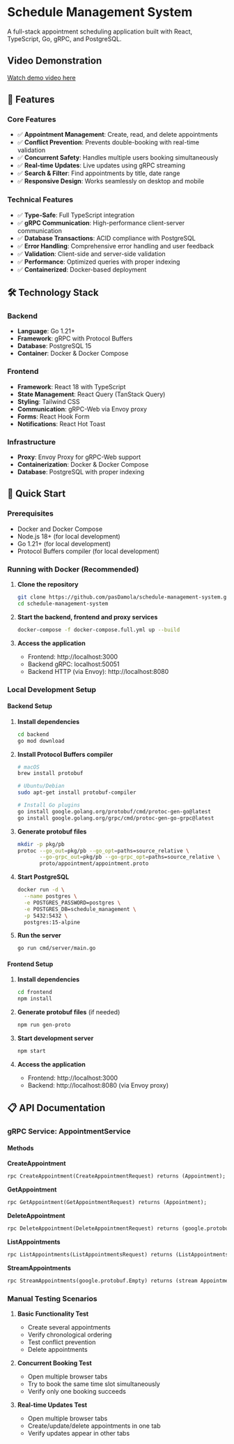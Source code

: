 # Schedule Management System

A full-stack appointment scheduling application built with React, TypeScript, Go, gRPC, and PostgreSQL.

## Video Demonstration

[Watch demo video here](https://www.loom.com/share/075d28f4fc584061be61ee0b23a9e686?sid=a1346dc1-ea51-4669-9d37-73baf21dde2d)

## 🚀 Features

### Core Features

- ✅ **Appointment Management**: Create, read, and delete appointments
- ✅ **Conflict Prevention**: Prevents double-booking with real-time validation
- ✅ **Concurrent Safety**: Handles multiple users booking simultaneously
- ✅ **Real-time Updates**: Live updates using gRPC streaming
- ✅ **Search & Filter**: Find appointments by title, date range
- ✅ **Responsive Design**: Works seamlessly on desktop and mobile

### Technical Features

- ✅ **Type-Safe**: Full TypeScript integration
- ✅ **gRPC Communication**: High-performance client-server communication
- ✅ **Database Transactions**: ACID compliance with PostgreSQL
- ✅ **Error Handling**: Comprehensive error handling and user feedback
- ✅ **Validation**: Client-side and server-side validation
- ✅ **Performance**: Optimized queries with proper indexing
- ✅ **Containerized**: Docker-based deployment

## 🛠️ Technology Stack

### Backend

- **Language**: Go 1.21+
- **Framework**: gRPC with Protocol Buffers
- **Database**: PostgreSQL 15
- **Container**: Docker & Docker Compose

### Frontend

- **Framework**: React 18 with TypeScript
- **State Management**: React Query (TanStack Query)
- **Styling**: Tailwind CSS
- **Communication**: gRPC-Web via Envoy proxy
- **Forms**: React Hook Form
- **Notifications**: React Hot Toast

### Infrastructure

- **Proxy**: Envoy Proxy for gRPC-Web support
- **Containerization**: Docker & Docker Compose
- **Database**: PostgreSQL with proper indexing

## 🚀 Quick Start

### Prerequisites

- Docker and Docker Compose
- Node.js 18+ (for local development)
- Go 1.21+ (for local development)
- Protocol Buffers compiler (for local development)

### Running with Docker (Recommended)

1. **Clone the repository**

   ```bash
   git clone https://github.com/pasDamola/schedule-management-system.git
   cd schedule-management-system
   ```

2. **Start the backend, frontend and proxy services**

   ```bash
   docker-compose -f docker-compose.full.yml up --build
   ```

3. **Access the application**
   - Frontend: http://localhost:3000
   - Backend gRPC: localhost:50051
   - Backend HTTP (via Envoy): http://localhost:8080

### Local Development Setup

#### Backend Setup

1. **Install dependencies**

   ```bash
   cd backend
   go mod download
   ```

2. **Install Protocol Buffers compiler**

   ```bash
   # macOS
   brew install protobuf

   # Ubuntu/Debian
   sudo apt-get install protobuf-compiler

   # Install Go plugins
   go install google.golang.org/protobuf/cmd/protoc-gen-go@latest
   go install google.golang.org/grpc/cmd/protoc-gen-go-grpc@latest
   ```

3. **Generate protobuf files**

   ```bash
   mkdir -p pkg/pb
   protoc --go_out=pkg/pb --go_opt=paths=source_relative \
          --go-grpc_out=pkg/pb --go-grpc_opt=paths=source_relative \
          proto/appointment/appointment.proto
   ```

4. **Start PostgreSQL**

   ```bash
   docker run -d \
     --name postgres \
     -e POSTGRES_PASSWORD=postgres \
     -e POSTGRES_DB=schedule_management \
     -p 5432:5432 \
     postgres:15-alpine
   ```

5. **Run the server**
   ```bash
   go run cmd/server/main.go
   ```

#### Frontend Setup

1. **Install dependencies**

   ```bash
   cd frontend
   npm install
   ```

2. **Generate protobuf files** (if needed)

   ```bash
   npm run gen-proto
   ```

3. **Start development server**

   ```bash
   npm start
   ```

4. **Access the application**
   - Frontend: http://localhost:3000
   - Backend: http://localhost:8080 (via Envoy proxy)

## 📋 API Documentation

### gRPC Service: AppointmentService

#### Methods

**CreateAppointment**

```protobuf
rpc CreateAppointment(CreateAppointmentRequest) returns (Appointment);
```

**GetAppointment**

```protobuf
rpc GetAppointment(GetAppointmentRequest) returns (Appointment);
```

**DeleteAppointment**

```protobuf
rpc DeleteAppointment(DeleteAppointmentRequest) returns (google.protobuf.Empty);
```

**ListAppointments**

```protobuf
rpc ListAppointments(ListAppointmentsRequest) returns (ListAppointmentsResponse);
```

**StreamAppointments**

```protobuf
rpc StreamAppointments(google.protobuf.Empty) returns (stream AppointmentStreamResponse);
```

### Manual Testing Scenarios

1. **Basic Functionality Test**

   - Create several appointments
   - Verify chronological ordering
   - Test conflict prevention
   - Delete appointments

2. **Concurrent Booking Test**

   - Open multiple browser tabs
   - Try to book the same time slot simultaneously
   - Verify only one booking succeeds

3. **Real-time Updates Test**
   - Open multiple browser tabs
   - Create/update/delete appointments in one tab
   - Verify updates appear in other tabs
